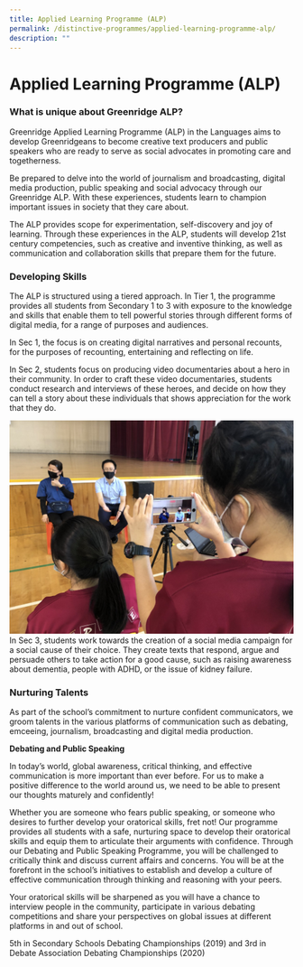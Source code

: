 ```yaml
---
title: Applied Learning Programme (ALP)
permalink: /distinctive-programmes/applied-learning-programme-alp/
description: ""
---
```

# **Applied Learning Programme (ALP)**

### What is unique about Greenridge ALP?

Greenridge Applied Learning Programme (ALP) in the Languages aims to develop Greenridgeans to become creative text producers and public speakers who are ready to serve as social advocates in promoting care and togetherness.

Be prepared to delve into the world of journalism and broadcasting, digital media production, public speaking and social advocacy through our Greenridge ALP. With these experiences, students learn to champion important issues in society that they care about. 

The ALP provides scope for experimentation, self-discovery and joy of learning. Through these experiences in the ALP, students will develop 21st century competencies, such as creative and inventive thinking, as well as communication and collaboration skills that prepare them for the future.

### Developing Skills

The ALP is structured using a tiered approach. In Tier 1, the programme provides all students from Secondary 1 to 3 with exposure to the knowledge and skills that enable them to tell powerful stories through different forms of digital media, for a range of purposes and audiences.

In Sec 1, the focus is on creating digital narratives and personal recounts, for the purposes of recounting, entertaining and reflecting on life. 

  

In Sec 2, students focus on producing video documentaries about a hero in their community. In order to craft these video documentaries, students conduct research and interviews of these heroes, and decide on how they can tell a story about these individuals that shows appreciation for the work that they do.

![](/images/EL2.jpg)
In Sec 3, students work towards the creation of a social media campaign for a social cause of their choice. They create texts that respond, argue and persuade others to take action for a good cause, such as raising awareness about dementia, people with ADHD, or the issue of kidney failure.  

  
### Nurturing Talents

As part of the school’s commitment to nurture confident communicators, we groom talents in the various platforms of communication such as debating, emceeing, journalism, broadcasting and digital media production.   
  
**Debating and Public Speaking**  

In today’s world, global awareness, critical thinking, and effective communication is more important than ever before. For us to make a positive difference to the world around us, we need to be able to present our thoughts maturely and confidently!

Whether you are someone who fears public speaking, or someone who desires to further develop your oratorical skills, fret not! Our programme provides all students with a safe, nurturing space to develop their oratorical skills and equip them to articulate their arguments with confidence. Through our Debating and Public Speaking Programme, you will be challenged to critically think and discuss current affairs and concerns. You will be at the forefront in the school’s initiatives to establish and develop a culture of effective communication through thinking and reasoning with your peers. 

Your oratorical skills will be sharpened as you will have a chance to interview people in the community, participate in various debating competitions and share your perspectives on global issues at different platforms in and out of school.

5th in Secondary Schools Debating Championships (2019) and 3rd in Debate Association Debating Championships (2020)